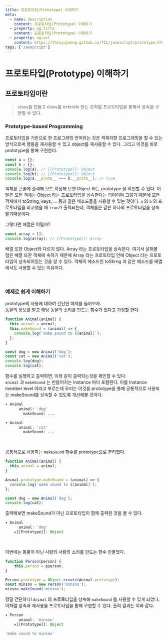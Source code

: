 ```yaml
---
title: 프로토타입(Prototype) 이해하기
meta:
  - name: description
    content: 프로토타입(Prototype) 이해하기
  - property: og:title
    content: 프로토타입(Prototype) 이해하기
  - property: og:url
    content: https://thisyujeong.github.io/TIL/javascript/prototype.html
tags: ['JavaScript']
---
```


# 프로토타입(Prototype) 이해하기

## 프로토타입이란

> class를 만들고 class를 extends 한는 것처럼 프로토타입을 통해서 상속을 구현할 수 있다.

### Prototype-based Programming

프로토타입을 기반으로 한 프로그래밍 언어라는 것은 객체지향 프로그래밍을 할 수 있는 방식으로써 행동을 재사용할 수 있고 object를 재사용할 수 있다. 그리고 이것을 바로 prototype을 통해 구현한다.

```js
const a = {};
const b = {};
console.log(a); // [[Prototype]]: Object
console.log(b); // [[Prototype]]: Object
console.log(a.__proto__ === b.__proto__); // true
```

객체를 콘솔에 출력해 모드 확장해 보면 Object 라는 prototype 을 확인할 수 있다. 이 말은 모든 객체는 Object 라는 프로토타입을 상속한다는 의미이며 그렇기 때문에 모든 객체에서 toString, keys, ... 등과 같은 메소드들을 사용할 수 있는 것이다. `a` 와 `b` 의 프로토타입을 비교했을 때 `true`가 출력되는데, 객체들은 같은 하나의 프로토타입을 상속받기때문이다.

그렇다면 배열은 어떨까?

```js
const array = [];
console.log(array); // [[Prototype]]: Array
```

배열 또한 Object와 다르지 않다. Array 라는 프로토타입을 상속한다. 여기서 살펴볼 점은 배열 또한 객체에 속하기 때문에 Array 라는 프로토타입 안에 Object 라는 프로토타입이 상속되어있는 것을 알 수 있다. 객체의 메소드인 toStirng 과 같은 메소드를 배열에서도 사용할 수 있는 이유이다.

<br>

### 예제로 쉽게 이해하기

prototype의 사용에 대하여 간단한 예제를 들어보자.  
동물의 정보를 받고 해당 동물의 소리를 만드는 함수가 있다고 가정할 한다.

```js
function Animal(animal) {
  this.animal = animal;
  this.makeSound = (animal) => {
    console.log(`make sound to ${animal}`);
  };
}

const dog = new Animal('dog');
const cat = new Animal('cat');
console.log(dog);
console.log(cat);
```

함수를 실행하고 출력하면, 이와 같이 출력되는것을 확인할 수 있다.  
`animal` 과 `makeSound` 는 만들어지는 Instance 마다 포함된다. 이를 Instance member level 이라고 부르는데 우리는 이것을 prototype을 통해 공통적으로 사용되는 makeSound를 상속할 수 있도록 개선해볼 것이다.

```bash
▾ Animal
	  animal: 'dog'
		makeSound: ...

▾ Animal
	  animal: 'cat'
		makeSound: ...

```

<br>

공통적으로 사용하는 `makeSound` 함수를 prototype으로 분리했다.

```jsx
function Animal(animal) {
  this.animal = animal;
}

Animal.prototype.makeSound = (animal) => {
  console.log(`make sound to ${animal}`);
};

const dog = new Animal('dog');
console.log(cat);
```

출력해보면 makeSound가 아닌 프로토타입이 함께 출력된 것을 볼 수 있다.

```jsx
▾ Animal
	  animal: 'dog'
	▸[[Prototype]]: Object
```

<br>

이번에는 동물이 아닌 사람의 사람의 소리를 만드는 함수 만들었다.

```jsx
function Person(person} {
	this.person = pserson;
}

Person.prototype = Object.create(Animal.prototype);
const minsoo = new Person('minsoo');
minsoo.makeSound('minsoo');
```

정말 간단하다! `Animal` 의 프로토타입을 상속해 `makeSound` 를 사용할 수 있게 되었다. 이처럼 상속과 재사용을 프로토타입을 통해 구현할 수 있다. 출력 결과는 이와 같다.

```jsx
▾ Person
	  animal: 'minsoo'
	▸[[Prototype]]: Object

'make sound to minsoo'
```
